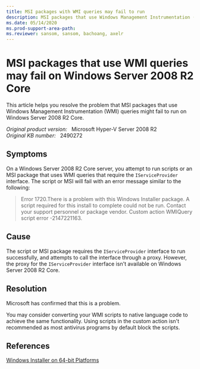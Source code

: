 ```yaml
---
title: MSI packages with WMI queries may fail to run
description: MSI packages that use Windows Management Instrumentation (WMI) queries might fail to run on Windows Server 2008 R2 Core. Provides a resolution.
ms.date: 05/14/2020
ms.prod-support-area-path:
ms.reviewer: sansom, sansom, bachoang, axelr
---
```

# MSI packages that use WMI queries may fail on Windows Server 2008 R2 Core

This article helps you resolve the problem that MSI packages that use Windows Management Instrumentation (WMI) queries might fail to run on Windows Server 2008 R2 Core.

_Original product version:_ &nbsp; Microsoft Hyper-V Server 2008 R2  
_Original KB number:_ &nbsp; 2490272

## Symptoms

On a Windows Server 2008 R2 Core server, you attempt to run scripts or an MSI package that uses WMI queries that require the `IServiceProvider` interface. The script or MSI will fail with an error message similar to the following:

> Error 1720.There is a problem with this Windows Installer package. A script required for this install to complete could not be run. Contact your support personnel or package vendor. Custom action WMIQuery script error -2147221163.

## Cause

The script or MSI package requires the `IServiceProvider` interface to run successfully, and attempts to call the interface through a proxy. However, the proxy for the `IServiceProvider` interface isn't available on Windows Server 2008 R2 Core.

## Resolution

Microsoft has confirmed that this is a problem.

You may consider converting your WMI scripts to native language code to achieve the same functionality. Using scripts in the custom action isn't recommended as most antivirus programs by default block the scripts.

## References

[Windows Installer on 64-bit Platforms](https://devblogs.microsoft.com/setup/windows-installer-on-64-bit-platforms/)
